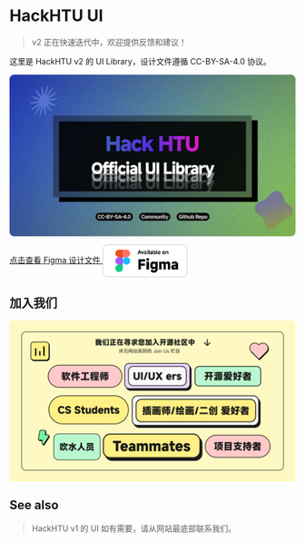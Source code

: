 # HackHTU UI

> v2 正在快速迭代中，欢迎提供反馈和建议！

这里是 HackHTU v2 的 UI Library，设计文件遵循 CC-BY-SA-4.0 协议。

<a href="https://www.figma.com/design/dg892ShubXBBfJQ8PANbMk/UI?node-id=0-1&t=voNFXUZztkQaqr5C-1">
<img src="public/Cover.png" alt="Figma Design" align=center />

点击查看 Figma 设计文件
<img src="public/Badge.png" width="150" alt="Figma Design" align=center />
</a>

## 加入我们

<a href="https://github.com/HackHTU">
 <img src="public/JoinUs.png" alt="Figma Design" align=center />
</a>

## See also

> HackHTU v1 的 UI 如有需要，请从网站最底部联系我们。
